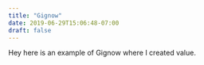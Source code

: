 ```yaml
---
title: "Gignow"
date: 2019-06-29T15:06:48-07:00
draft: false
---
```


Hey here is an example of Gignow where I created value.
